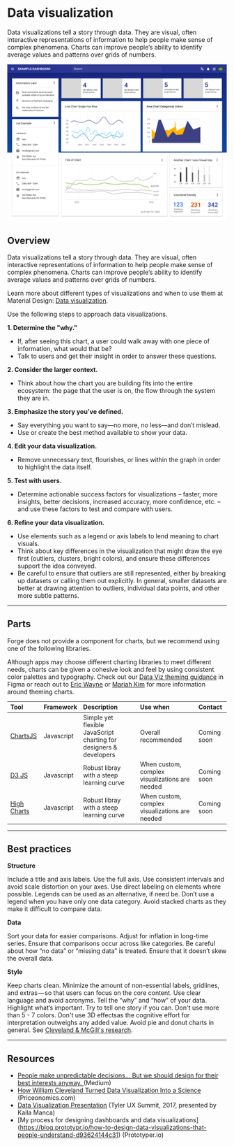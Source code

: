 # Data visualization

Data visualizations tell a story through data. They are visual, often interactive representations of information to help people make sense of complex phenomena. Charts can improve people’s ability to identify average values and patterns over grids of numbers.

<ImageBlock caption="Concept for a sample dashboard." maxWidth="550px">

![Image of a sample dashboard](./images/sample-dashboard.png)

</ImageBlock>

## Overview

Data visualizations tell a story through data. They are visual, often interactive representations of information to help people make sense of complex phenomena. Charts can improve people’s ability to identify average values and patterns over grids of numbers.

Learn more about different types of visualizations and when to use them at Material Design: <a href="https://material.io/design/communication/data-visualization.html" rel="noreferrer noopener" target="_blank">Data visualization</a>.

Use the following steps to approach data visualizations.

**1. Determine the "why."**
  - If, after seeing this chart, a user could walk away with one piece of information, what would that be?
  - Talk to users and get their insight in order to answer these questions.

**2. Consider the larger context.**
  - Think about how the chart you are building fits into the entire ecosystem: the page that the user is on, the flow through the system they are in.

**3. Emphasize the story you've defined.**
  - Say everything you want to say—no more, no less—and don’t mislead.
  - Use or create the best method available to show your data.

**4. Edit your data visualization.**
  - Remove unnecessary text, flourishes, or lines within the graph in order to highlight the data itself. 

**5. Test with users.**
  -  Determine actionable success factors for visualizations –  faster, more insights, better decisions, increased accuracy, more confidence, etc. – and use these factors to test and compare with users.

**6. Refine your data visualization.**
  - Use elements such as a legend or axis labels to lend meaning to chart visuals. 
  - Think about key differences in the visualization that might draw the eye first (outliers, clusters, bright colors), and ensure these differences support the idea conveyed.
  - Be careful to ensure that outliers are still represented, either by breaking up datasets or calling them out explicitly. In general, smaller datasets are better at drawing attention to outliers, individual data points, and other more subtle patterns.

---

## Parts

Forge does not provide a component for charts, but we recommend using one of the following libraries.

Although apps may choose different charting libraries to meet different needs, charts can be given a cohesive look and feel by using consistent color palettes and typography. Check out our <a href="https://www.figma.com/file/rP8Of8bjVJUMpJIBFUJqQ3/Data-Viz?node-id=0%3A1">Data Viz theming guidance</a> in Figma or reach out to <a href="mailto:eric.wayne@tylertech.com">Eric Wayne</a> or <a href="mailto:mariah.kim@tylertech.com">Mariah Kim</a> for more information around theming charts. 

| Tool              | Framework  | Description       | Use when          | Contact
| :-----------------| :--------- |:----------------- | :---------------- | :---------------
| <a target="_blank" rel="noopener noreferrer" href="https://www.chartjs.org/">ChartsJS</a> | Javascript | Simple yet flexible JavaScript charting for designers & developers | Overall recommended | Coming soon
| <a target="_blank" rel="noopener noreferrer" href="https://d3js.org/">D3 JS</a>  | Javascript | Robust libray with a steep learning curve  |  When custom, complex visualizations are needed | Coming soon
| <a target="_blank" rel="noopener noreferrer" href="https://www.highcharts.com/">High Charts</a> | Javascript | Robust libray with a steep learning curve  | When custom, complex visualizations are needed  | Coming soon

---

## Best practices 

<DoDontGrid>

**Structure** 

  <DoDontTextSection>
    <DoDontText type="do">Include a title and axis labels.</DoDontText>
    <DoDontText type="do">Use the full axis.</DoDontText>
    <DoDontText type="do">Use consistent intervals and avoid scale distortion on your axes. </DoDontText>
    <DoDontText type="do">Use direct labeling on elements where possible. Legends can be used as an alternative, if need be.</DoDontText>
  </DoDontTextSection>
    <DoDontTextSection>
    <DoDontText type="dont">Don’t use a legend when you have only one data category.</DoDontText>
    <DoDontText type="dont">Avoid stacked charts as they make it difficult to compare data.</DoDontText>
  </DoDontTextSection>

**Data**

  <DoDontTextSection>
    <DoDontText type="do">Sort your data for easier comparisons.</DoDontText>
    <DoDontText type="do">Adjust for inflation in long-time series.</DoDontText>
    <DoDontText type="do">Ensure that comparisons occur across like categories.</DoDontText>
  </DoDontTextSection>
  <DoDontTextSection>
    <DoDontText type="dont">Be careful about how “no data” or “missing data” is treated. Ensure that it doesn’t skew the overall data.</DoDontText>
  </DoDontTextSection>

**Style**

  <DoDontTextSection>
    <DoDontText type="do">Keep charts clean. Minimize the amount of non-essential labels, gridlines, and extras — so that users can focus on the core content. </DoDontText>
    <DoDontText type="do">Use clear language and avoid acronyms.</DoDontText>
    <DoDontText type="do">Tell the “why” and “how” of your data.</DoDontText>
    <DoDontText type="do">Highlight what’s important. Try to tell one story if you can.</DoDontText>
  </DoDontTextSection>
  <DoDontTextSection>
      <DoDontText type="dont">Don't use more than 5 - 7 colors.</DoDontText>
      <DoDontText type="dont">Don't use 3D effectsas the cognitive effort for interpretation outweighs any added value.</DoDontText>
      <DoDontText type="dont">Avoid pie and donut charts in general. See <a href="https://priceonomics.com/how-william-cleveland-turned-data-visualization/" target="_blank" rel="noreferrer noopener">Cleveland & McGill's research</a>.</DoDontText>
  </DoDontTextSection>
</DoDontGrid>

---

## Resources

- [People make unpredictable decisions... But we should design for their best interests anyway.
](https://medium.com/nyc-design/the-architecture-of-choice-and-how-it-impacts-behavior-dc9be2767e64) (Medium)
- [How William Cleveland Turned Data Visualization Into a Science](https://priceonomics.com/how-william-cleveland-turned-data-visualization/) (Priceonomics.com)
- [Data Visualization Presentation](https://docs.google.com/presentation/d/1O3lZJp6yVH1wcQyvJ2hIpniRn9oWtLqy3bWbWiF8xDk/edit#slide=id.p) (Tyler UX Summit, 2017, presented by Kaila Manca)
- [My process for designing dashboards and data visualizations] (https://blog.prototypr.io/how-to-design-data-visualizations-that-people-understand-d93624144c31) (Prototyper.io)
